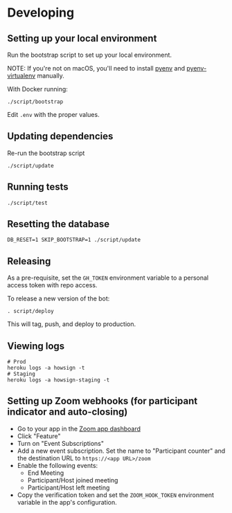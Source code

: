 # Developing

## Setting up your local environment

Run the bootstrap script to set up your local environment.

NOTE: If you're not on macOS, you'll need to install [pyenv](https://github.com/pyenv/pyenv) and [pyenv-virtualenv](https://github.com/pyenv/pyenv-virtualenv) manually.

With Docker running:

```
./script/bootstrap
```

Edit `.env` with the proper values.

## Updating dependencies

Re-run the bootstrap script

```
./script/update
```

## Running tests

```
./script/test
```

## Resetting the database

```
DB_RESET=1 SKIP_BOOTSTRAP=1 ./script/update
```

## Releasing

As a pre-requisite, set the `GH_TOKEN` environment variable to a personal access token with repo access.

To release a new version of the bot:

```
. script/deploy
```

This will tag, push, and deploy to production.

## Viewing logs

```
# Prod
heroku logs -a howsign -t
# Staging
heroku logs -a howsign-staging -t
```

## Setting up Zoom webhooks (for participant indicator and auto-closing)

- Go to your app in the [Zoom app dashboard](https://marketplace.zoom.us/user/build)
- Click "Feature"
- Turn on "Event Subscriptions"
- Add a new event subscription. Set the name to "Participant counter" and the destination URL to `https://<app URL>/zoom`
- Enable the following events:
  - End Meeting
  - Participant/Host joined meeting
  - Participant/Host left meeting
- Copy the verification token and set the `ZOOM_HOOK_TOKEN` environment variable in the app's configuration.
